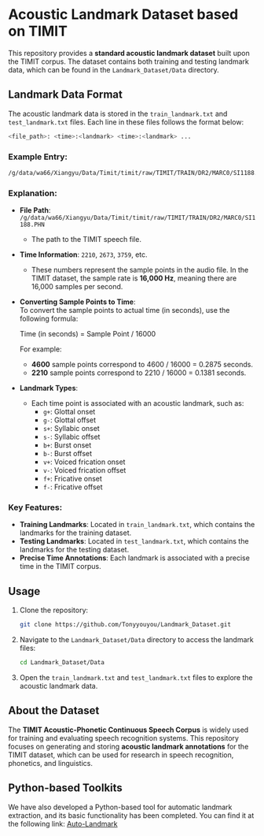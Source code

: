 # Acoustic Landmark Dataset based on TIMIT

This repository provides a **standard acoustic landmark dataset** built upon the TIMIT corpus. The dataset contains both training and testing landmark data, which can be found in the `Landmark_Dataset/Data` directory.


## Landmark Data Format

The acoustic landmark data is stored in the `train_landmark.txt` and `test_landmark.txt` files. Each line in these files follows the format below:

```bash
<file_path>: <time>:<landmark> <time>:<landmark> ...
```

### Example Entry:

```bash
/g/data/wa66/Xiangyu/Data/Timit/timit/raw/TIMIT/TRAIN/DR2/MARC0/SI1188.PHN: 2210:g+ 2210:s+ 2673:s- 3759:g- 4600:g+ 4772:b- 5973:v+ 6266:v- 7477:g- 9760:b+ 11110:b- 11110:g+ 12840:g- 13480:b+ 14120:b- 14120:g+ 16793:f+ 16793:g- 20595:b- 20595:f-   
```



### Explanation:
- **File Path**: `/g/data/wa66/Xiangyu/Data/Timit/timit/raw/TIMIT/TRAIN/DR2/MARC0/SI1188.PHN`
  - The path to the TIMIT speech file.
  
- **Time Information**: `2210`, `2673`, `3759`, etc.
  - These numbers represent the sample points in the audio file. In the TIMIT dataset, the sample rate is **16,000 Hz**, meaning there are 16,000 samples per second.

- **Converting Sample Points to Time**:  
  To convert the sample points to actual time (in seconds), use the following formula:

  Time (in seconds) = Sample Point / 16000

  For example:
  - **4600** sample points correspond to 4600 / 16000 = 0.2875 seconds.
  - **2210** sample points correspond to 2210 / 16000 = 0.1381 seconds.


- **Landmark Types**:
  - Each time point is associated with an acoustic landmark, such as:
    - `g+`: Glottal onset
    - `g-`: Glottal offset
    - `s+`: Syllabic onset
    - `s-`: Syllabic offset
    - `b+`: Burst onset
    - `b-`: Burst offset
    - `v+`: Voiced frication onset
    - `v-`: Voiced frication offset
    - `f+`: Fricative onset
    - `f-`: Fricative offset

### Key Features:
- **Training Landmarks**: Located in `train_landmark.txt`, which contains the landmarks for the training dataset.
- **Testing Landmarks**: Located in `test_landmark.txt`, which contains the landmarks for the testing dataset.
- **Precise Time Annotations**: Each landmark is associated with a precise time in the TIMIT corpus.

## Usage

1. Clone the repository:
    ```bash
    git clone https://github.com/Tonyyouyou/Landmark_Dataset.git
    ```

2. Navigate to the `Landmark_Dataset/Data` directory to access the landmark files:
    ```bash
    cd Landmark_Dataset/Data
    ```

3. Open the `train_landmark.txt` and `test_landmark.txt` files to explore the acoustic landmark data.

## About the Dataset

The **TIMIT Acoustic-Phonetic Continuous Speech Corpus** is widely used for training and evaluating speech recognition systems. This repository focuses on generating and storing **acoustic landmark annotations** for the TIMIT dataset, which can be used for research in speech recognition, phonetics, and linguistics.


## Python-based Toolkits
We have also developed a Python-based tool for automatic landmark extraction, and its basic functionality has been completed. You can find it at the following link: [Auto-Landmark](https://github.com/Tonyyouyou/Auto-Landmark)
